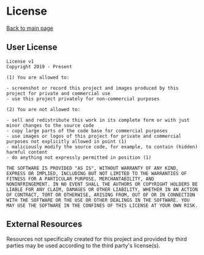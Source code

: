 
# License
[Back to main page](README.md)

## User License

    License v1
    Copyright 2019 - Present

    (1) You are allowed to:

    - screenshot or record this project and images produced by this project for private and commercial use
    - use this project privately for non-commercial purposes
    
    (2) You are not allowed to:
    
    - sell and redistribute this work in its complete form or with just minor changes to the source code
    - copy large parts of the code base for commercial purposes
    - use images or logos of this project for private and commercial purposes not explicitly allowed in point (1)
    - maliciously modify the source code, for example, to contain (hidden) harmful content
    - do anything not expressly permitted in position (1)
    
    THE SOFTWARE IS PROVIDED "AS IS", WITHOUT WARRANTY OF ANY KIND, EXPRESS OR IMPLIED, INCLUDING BUT NOT LIMITED TO THE WARRANTIES OF FITNESS FOR A PARTICULAR PURPOSE, MERCHANTABILITY, AND NONINFRINGEMENT. IN NO EVENT SHALL THE AUTHORS OR COPYRIGHT HOLDERS BE LIABLE FOR ANY CLAIM, DAMAGES OR OTHER LIABILITY, WHETHER IN AN ACTION OF CONTRACT, TORT OR OTHERWISE, ARISING FROM, OUT OF OR IN CONNECTION WITH THE SOFTWARE OR THE USE OR OTHER DEALINGS IN THE SOFTWARE. YOU MAY USE THE SOFTWARE IN THE CONFINES OF THIS LICENSE AT YOUR OWN RISK.

## External Resources

Resources not specifically created for this project and provided by third parties may be used according to the third party's license(s).